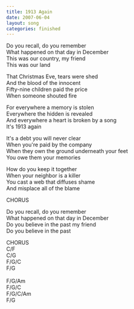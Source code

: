 ```yaml
---
title: 1913 Again
date: 2007-06-04
layout: song
categories: finished
---
```

Do you recall, do you remember  
What happened on that day in December  
This was our country, my friend  
This was our land

That Christmas Eve, tears were shed  
And the blood of the innocent  
Fifty-nine children paid the price  
When someone shouted fire

<div class="chorus">
  For everywhere a memory is stolen<br/>
  Everywhere the hidden is revealed<br/>
  And everywhere a heart is broken by a song<br/>
  It's 1913 again
</div>

It's a debt you will never clear  
When you're paid by the company  
When they own the ground underneath your feet  
You owe them your memories

How do you keep it together  
When your neighbor is a killer  
You cast a web that diffuses shame  
And misplace all of the blame

<div class="chorus">CHORUS</div>

Do you recall, do you remember  
What happened on that day in December  
Do you believe in the past my friend  
Do you believe in the past

<div class="chorus">CHORUS</div>

<div class="chords">
  C/F<br/>
  C/G<br/>
  F/G/C<br/>
  F/G<br/>
  <br/>
  F/G/Am<br/>
  F/G/C<br/>
  F/G/C/Am<br/>
  F/G
</div>
